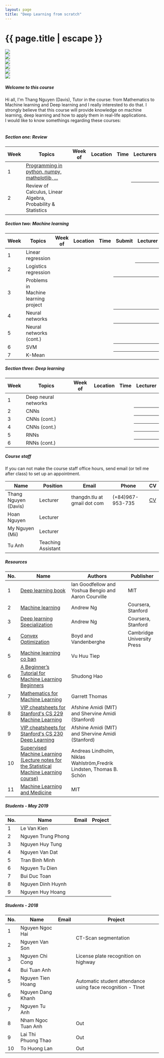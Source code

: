 ```yaml
---
layout: page
title: "Deep Learning from scratch"
---
```

<h1 class="page-title gray-text text-darken-3">{{ page.title | escape }}</h1>
<div class="carousel carousel-slider center"  data-indicators="true" data-namespace="DIVcarouselcarousel-slider1">
    <div class="carousel-item red white-text" href="#one!">
      <img src="/resources/img/IMG_0906.jpg">
    </div>
    <div class="carousel-item red white-text" href="#two!">
      <img src="/resources/img/IMG_0740.jpg">
    </div>
    <div class="carousel-item red white-text" href="#three!">
      <img src="/resources/img/IMG_0746.jpg">
    </div>
    <div class="carousel-item red white-text" href="#four!">
      <img src="/resources/img/IMG_0747.jpg">
    </div>
    <div class="carousel-item red white-text" href="#five!">
      <img src="/resources/img/IMG_0848.jpg">
    </div>
    <div class="carousel-item red white-text" href="#five!">
      <img src="/resources/img/IMG_0849.jpg">
    </div>
  </div>
  
<div class="section">
    <h5>Welcome to this course</h5> 
Hi all, I'm Thang Nguyen (Davis), Tutor in the course: from Mathematics to Machine learning and Deep learning and I really interested to do that. I strongly believe that this course will provide knowledge on machine learning, deep learning and how to apply them in real-life applications. 
<br>
I would like to know somethings regarding these courses:
<br>
<br>
</div>
<div class="divider"></div>
<div class="divider"></div>
<div class="section">
<h5 >Section one: Review</h5> 
<div class="row">
          <div class="col s12">
            <table class="striped centered">
             <thead class="card-panel  light-blue darken-4 white-text">
                <tr>
                    <th>Week</th>
                    <th>Topics</th>
                    <th>Week of</th>
                    <th>Location </th>
                    <th>Time </th>
                    <th>Lecturers</th>
                </tr>
              </thead>
              <tbody>
                <tr>
                  <td >1</td>
                  <td><a href="http://cs231n.github.io/python-numpy-tutorial/">Programming in python, numpy, mathplotlib, ...</a></td>
                  <td></td>
                  <td></td>
                  <td></td>
                  <th></th>
                </tr>
                <tr>
                  <td >2</td>
                  <td>Review of Calculus, Linear Algebra, Probability & Statistics</td>
                  <td></td>
                  <td></td>
                  <td></td>
                  <th></th>
                </tr>
              </tbody>
            </table>
          </div>
    </div>
</div>
<h5>Section two: Machine learning</h5> 
<div class="row">
          <div class="col s12">
            <table class="striped centered">
             <thead class="card-panel  light-blue darken-4 white-text">
                <tr>
                    <th>Week</th>
                    <th>Topics</th>
                    <th>Week of</th>
                    <th>Location </th>
                    <th>Time</th>
                    <th>Submit</th>
                    <th>Lecturer</th>
                </tr>
              </thead>
              <tbody>
                <tr>
                  <td >1</td>
                  <td><!--<a href="https://github.com/trekhleb/homemade-machine-learning/tree/master/homemade/linear_regression"-->Linear regression</td>
                  <td></td>
                  <td></td>
                  <td></td>
                  <td></td>
                  <th></th>
                </tr>
                <tr>
                  <td>2</td>
                  <td>Logistics regression</td>
                  <td></td>
                  <td></td>
                  <td></td>
                  <td></td>
                  <th></th>
                </tr>
                <tr>
                  <td>3</td>
                  <td>Problems in Machine learning project</td>
                  <td></td>
                  <td></td>
                  <td></td>
                  <th></th>
                  <th></th>
                </tr>
                <tr>
                  <td>4</td>
                  <td>Neural networks</td>
                  <td></td>
                  <td></td>
                  <td></td>
                  <th></th>
                  <th></th>
                </tr>
                <tr>
                  <td>5</td>
                  <td>Neural networks (cont.)</td>
                  <td></td>
                  <td></td>
                  <td></td>
                  <th></th>
                  <th></th>
                </tr>
                <tr>
                  <td>6</td>
                  <td>SVM</td>
                  <td></td>
                  <td></td>
                  <td></td>
                  <th></th>
                  <th></th>
                </tr>
                <tr>
                  <td>7</td>
                  <td>K-Mean</td>
                  <td></td>
                  <td></td>
                  <td></td>
                  <th></th>
                  <th></th>
                </tr>
              </tbody>
            </table>
          </div>
    </div>
<h5>Section three: Deep learning</h5> 
<div class="row">
          <div class="col s12">
            <table class="striped centered">
             <thead class="card-panel  light-blue darken-4 white-text">
                <tr>
                    <th>Week</th>
                    <th>Topics</th>
                    <th>Week of</th>
                    <th>Location </th>
                    <th>Time </th>
                    <th>Lecturer</th>
                </tr>
              </thead>
              <tbody>
                <tr>
                  <td >1</td>
                  <td>Deep neural networks</td>
                  <td></td>
                  <td></td>
                  <td> </td>
                  <th></th>
                </tr>
                <tr>
                  <td>2</td>
                  <td>CNNs</td>
                  <td></td>
                  <td></td>
                  <td> </td>
                  <th></th>
                </tr>
                <tr>
                  <td>3</td>
                  <td>CNNs (cont.)</td>
                  <td></td>
                  <td></td>
                  <td> </td>
                  <th></th>
                </tr>
                <tr>
                  <td>4</td>
                  <td>CNNs (cont.)</td>
                  <td></td>
                  <td></td>
                  <td> </td>
                  <th></th>
                </tr>
                <tr>
                  <td>5</td>
                  <td>RNNs</td>
                  <td></td>
                  <td></td>
                  <td> </td>
                  <th></th>
                </tr>
                <tr>
                  <td>6</td>
                  <td>RNNs (cont.)</td>
                  <td></td>
                  <td></td>
                  <td> </td>
                  <th></th>
                </tr>
              </tbody>
            </table>
          </div>
    </div>

<div class="divider"></div>
<div class="section">
    <h5>Course staff</h5> 
    If you can not make the course staff office hours, send email (or tell me after class) to set up an appointment.

<div class="row">
          <div class="col s12">
            <table class="striped centered">
             <thead class="card-panel  light-blue darken-4 white-text">
                <tr>
                    <th>Name</th>
                    <th>Position</th>
                    <th>Email</th>
                    <th>Phone</th>
                    <th>CV</th>
                </tr>
              </thead>
              <tbody>
                <tr>
                  <td>Thang Nguyen (Davis)</td>
                  <td>Lecturer</td>
                  <td>thangdn.tlu at gmail dot com</td>
                  <td>(+84)967-953-735</td>
                  <td><a href="/resources/CV-Ng-Duc-Thang.pdf">CV</a></td>
                </tr>
                <tr>
                  <td>Hoan Nguyen</td>
                  <td>Lecturer</td>
                  <td></td>
                  <td></td>
                  <td></td>
                </tr>
                <tr>
                  <td>My Nguyen (Mii)</td>
                  <td>Lecturer</td>
                  <td></td>
                  <td></td>
                  <td></td>
                </tr>
                <tr>
                  <td>Tu Anh</td>
                  <td>Teaching Assistant</td>
                  <td></td>
                  <td></td>
                  <td></td>
                </tr>
              </tbody>
            </table>
          </div>
    </div>
</div>

<div class="divider"></div>
<div class="section">
    <h5>Resources</h5> 
    <div class="row">
          <div class="col s12">
            <table class="striped centered">
             <thead class="card-panel teal lighten-2 white-text">
                <tr>
                    <th>No.</th>
                    <th>Name</th>
                    <th>Authors</th>
                    <th>Publisher</th>
                </tr>
              </thead>
              <tbody>
                <tr>
                  <td>1</td>
                  <td><a href="http://deeplearningbook.org">Deep learning book</a></td>
                  <td>Ian Goodfellow and Yoshua Bengio and Aaron Courville</td>
                  <td>MIT</td>
                </tr>
                <tr>
                  <td>2</td>
                  <td><a href="https://www.coursera.org/learn/machine-learning">Machine learning</a></td>
                  <td>Andrew Ng</td>
                  <td>Coursera, Stanford</td>
                </tr>
                <tr>
                  <td>3</td>
                  <td><a href="https://www.coursera.org/specializations/deep-learning">Deep learning Specialization</a></td>
                  <td>Andrew Ng</td>
                  <td>Coursera, Stanford</td>
                </tr>
                <tr>
                  <td>4</td>
                  <td><a href="https://web.stanford.edu/~boyd/cvxbook/bv_cvxbook.pdf">Convex Optimization</a></td>
                  <td>Boyd and Vandenberghe</td>
                  <td>Cambridge University Press</td>
                </tr>
                <tr>
                  <td>5</td>
                  <td><a href="https://machinelearningcoban.com/">Machine learning co ban</a></td>
                  <td>Vu Huu Tiep</td>
                  <td></td>
                </tr>
                <tr>
                  <td>6</td>
                  <td><a href="https://www.dropbox.com/s/cy8rme5f0o3ip5q/a%20beginner%20tutorial%20for%20machine%20learning%20beginner.pdf?dl=0">A Beginner’s Tutorial for Machine Learning Beginners</a></td>
                  <td>Shudong Hao</td>
                  <td></td>
                </tr>
                <tr>
                  <td>7</td>
                  <td><a href="https://gwthomas.github.io/docs/math4ml.pdf">Mathematics for Machine Learning</a></td>
                  <td>Garrett Thomas</td>
                  <td></td>
                </tr>
                <tr>
                  <td>8</td>
                  <td><a href="https://github.com/afshinea/stanford-cs-229-machine-learning">VIP cheatsheets for Stanford's CS 229 Machine Learning</a></td>
                  <td>Afshine Amidi (MIT) and Shervine Amidi (Stanford)</td>
                  <td></td>
                </tr>
                <tr>
                  <td>9</td>
                  <td><a href="https://github.com/afshinea/stanford-cs-230-deep-learning">VIP cheatsheets for Stanford's CS 230 Deep Learning</a></td>
                  <td>Afshine Amidi (MIT) and Shervine Amidi (Stanford)</td>
                  <td></td>
                </tr>
                <tr>
                  <td>10</td>
                  <td><a href="https://media.licdn.com/dms/document/C511FAQFlSnGp6GN_HA/feedshare-document-pdf-analyzed/0?e=1557241200&v=beta&t=jtKSedBi23SMR5Os34W1GxeTIqgcJ7BlKrGnLISXdMY">Supervised Machine Learning (Lecture notes for the Statistical Machine Learning course)</a></td>
                  <td>Andreas Lindholm, Niklas Wahlström,Fredrik Lindsten, Thomas B. Schön</td>
                  <td></td>
                </tr>
                <tr>
                  <td>11</td>
                  <td><a href="https://sgfin.github.io/learning-resources/">Machine Learning and Medicine</a></td>
                  <td>MIT</td>
                  <td></td>
                </tr>
              </tbody>
            </table>
          </div>
    </div>
    
</div>
<div class="section">
    <h5>Students - May 2019</h5> 
    <div class="row">
          <div class="col s12">
            <table class="striped centered">
             <thead class="card-panel teal lighten-2 white-text">
                <tr>
                    <th>No.</th>
                    <th>Name</th>
                    <th>Email</th>
                    <th>Project</th>
                </tr>
              </thead>
              <tbody>
                <tr>
                  <td>1</td>
                  <td>Le Van Kien</td>
                  <td></td>
                  <td></td>
                </tr>
                <tr>
                  <td>2</td>
                  <td>Nguyen Trung Phong</td>
                  <td></td>
                  <td></td>
                </tr>
                <tr>
                  <td>3</td>
                  <td>Nguyen Huy Tung</td>
                  <td></td>
                  <td></td>
                </tr>
                <tr>
                  <td>4</td>
                  <td>Nguyen Van Dat</td>
                  <td></td>
                  <td></td>
                </tr>
                <tr>
                  <td>5</td>
                  <td>Tran Binh Minh</td>
                  <td></td>
                  <td></td>
                </tr>
                <tr>
                  <td>6</td>
                  <td>Nguyen Tu Dien</td>
                  <td></td>
                  <td></td>
                </tr>
                <tr>
                  <td>7</td>
                  <td>Bui Duc Toan</td>
                  <td></td>
                  <td></td>
                </tr>
                <tr>
                  <td>8</td>
                  <td>Nguyen Dinh Huynh</td>
                  <td></td>
                  <td></td>
                </tr>
                <tr>
                  <td>9</td>
                  <td>Nguyen Huy Hoang</td>
                  <td></td>
                  <td></td>
                </tr>
              </tbody>
            </table>
          </div>
    </div>
</div>

<div class="section">
    <h5>Students - 2018</h5> 
    <div class="row">
          <div class="col s12">
            <table class="striped centered">
             <thead class="card-panel teal lighten-2 white-text">
                <tr>
                    <th>No.</th>
                    <th>Name</th>
                    <th>Email</th>
                    <th>Project</th>
                </tr>
              </thead>
              <tbody>
                <tr>
                  <td>1</td>
                  <td>Nguyen Ngoc Hai</td>
                  <td></td>
                  <td rowspan="2">CT-Scan segmentation</td>
                </tr>
                <tr>
                  <td>2</td>
                  <td>Nguyen Van Son</td>
                  <td></td>
                </tr>
                <tr>
                  <td>3</td>
                  <td>Nguyen Chi Cong</td>
                  <td></td>
                  <td>License plate recognition on highway</td>
                </tr>
                <tr>
                  <td>4</td>
                  <td>Bui Tuan Anh</td>
                  <td></td>
                  <td rowspan="3">Automatic student attendance using face recognition - Tlnet</td>
                </tr>
                <tr>
                  <td>5</td>
                  <td>Nguyen Tien Hoang</td>
                  <td></td>
                </tr>
                <tr>
                  <td>6</td>
                  <td>Nguyen Dang Khanh</td>
                  <td></td>
                </tr>
                <tr>
                  <td>7</td>
                  <td>Nguyen Tu Anh</td>
                  <td></td>
                  <td></td>
                </tr>
                <tr>
                  <td>8</td>
                  <td>Nham Ngoc Tuan Anh</td>
                  <td></td>
                  <td>Out</td>
                </tr>
                <tr>
                  <td>9</td>
                  <td>Lai Thi Phuong Thao</td>
                  <td></td>
                  <td>Out</td>
                </tr>
                <tr>
                  <td>10</td>
                  <td>To Huong Lan</td>
                  <td></td>
                  <td>Out</td>
                </tr>
              </tbody>
            </table>
          </div>
    </div>
</div>



